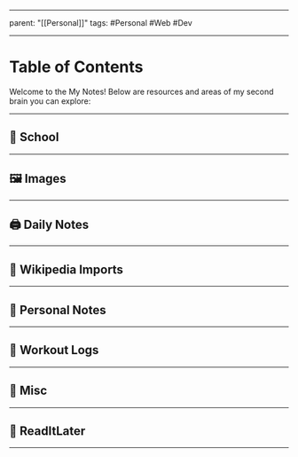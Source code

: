 
---
parent: "[[Personal]]"
tags:
	#Personal
	#Web
	#Dev


---

# Table of Contents

Welcome to the My Notes! Below are resources and areas of my second brain you can explore:

---

## 🏫 School  



---


## 🖼️ Images



---

## 🖨️ Daily Notes



---

## 📡 Wikipedia Imports


---

## 🗿 Personal Notes


---

## 💉 Workout Logs


---

## 🪪 Misc


---

## 💾 ReadItLater


---



